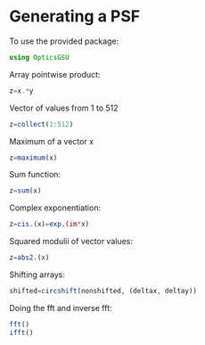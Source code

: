 # Generating a PSF

To use the provided package:
```julia
using OpticsGSU
```

Array pointwise product:
```julia
z=x.*y
```

Vector of values from 1 to 512
```julia
z=collect(1:512)
```

Maximum of a vector x
```julia
z=maximum(x)
```

Sum function:
```julia
z=sum(x)
```

Complex exponentiation:
```julia
z=cis.(x)=exp.(im*x)
```


Squared modulii of vector values:
```julia
z=abs2.(x)
```

Shifting arrays:
```julia
shifted=circshift(nonshifted, (deltax, deltay))
```

Doing the fft and inverse fft:
```julia
fft()
ifft()
```

